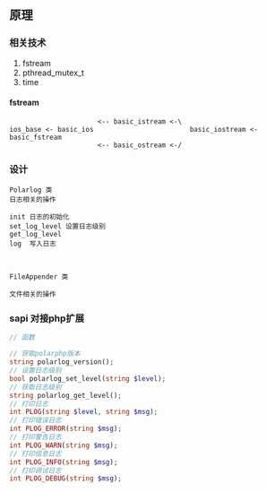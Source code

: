 ## 原理

### 相关技术

1. fstream
2. pthread_mutex_t
3. time


#### fstream

~~~
					  <-- basic_istream <-\
ios_base <- basic_ios                        basic_iostream <- basic_fstream
					  <-- basic_ostream <-/

~~~


### 设计

~~~
Polarlog 类
日志相关的操作

init 日志的初始化
set_log_level 设置日志级别
get_log_level
log  写入日志



FileAppender 类

文件相关的操作

~~~

### sapi 对接php扩展


~~~php
// 函数

// 获取polarphp版本
string polarlog_version();
// 设置日志级别
bool polarlog_set_level(string $level);
// 获取日志级别
string polarlog_get_level();
// 打印日志
int PLOG(string $level, string $msg);
// 打印错误日志
int PLOG_ERROR(string $msg);
// 打印警告日志
int PLOG_WARN(string $msg);
// 打印信息日志
int PLOG_INFO(string $msg);
// 打印调试日志
int PLOG_DEBUG(string $msg);

~~~

